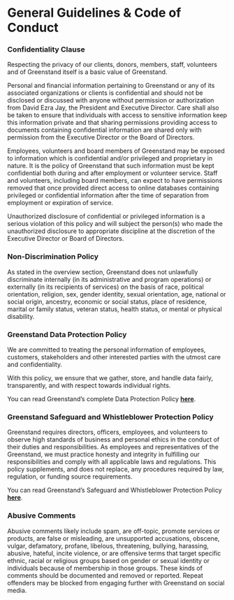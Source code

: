 # General Guidelines & Code of Conduct

### **Confidentiality Clause**

Respecting the privacy of our clients, donors, members, staff, volunteers and of Greenstand itself is a basic value of Greenstand.

Personal and financial information pertaining to Greenstand or any of its associated organizations or clients is confidential and should not be disclosed or discussed with anyone without permission or authorization from David Ezra Jay, the President and Executive Director. Care shall also be taken to ensure that individuals with access to sensitive information keep this information private and that sharing permissions providing access to documents containing confidential information are shared only with permission from the Executive Director or the Board of Directors.

Employees, volunteers and board members of Greenstand may be exposed to information which is confidential and/or privileged and proprietary in nature. It is the policy of Greenstand that such information must be kept confidential both during and after employment or volunteer service. Staff and volunteers, including board members, can expect to have permissions removed that once provided direct access to online databases containing privileged or confidential information after the time of separation from employment or expiration of service.

Unauthorized disclosure of confidential or privileged information is a serious violation of this policy and will subject the person(s) who made the unauthorized disclosure to appropriate discipline at the discretion of the Executive Director or Board of Directors.

### **Non-Discrimination Policy**

As stated in the overview section, Greenstand does not unlawfully discriminate internally (in its administrative and program operations) or externally (in its recipients of services) on the basis of race, political orientation, religion, sex, gender identity, sexual orientation, age, national or social origin, ancestry, economic or social status, place of residence, marital or family status, veteran status, health status, or mental or physical disability.

### **Greenstand Data Protection Policy**

We are committed to treating the personal information of employees, customers, stakeholders and other interested parties with the utmost care and confidentiality.

With this policy, we ensure that we gather, store, and handle data fairly, transparently, and with respect towards individual rights.

You can read Greenstand’s complete Data Protection Policy [**here**](https://drive.google.com/file/d/1Bv32GOFaWEUVRfBkGLi8-5a7hRqpnguj/view).

### **Greenstand Safeguard and Whistleblower Protection Policy**

Greenstand requires directors, officers, employees, and volunteers to observe high standards of business and personal ethics in the conduct of their duties and responsibilities. As employees and representatives of the Greenstand, we must practice honesty and integrity in fulfilling our responsibilities and comply with all applicable laws and regulations. This policy supplements, and does not replace, any procedures required by law, regulation, or funding source requirements.

You can read Greenstand’s Safeguard and Whistleblower Protection Policy [**here**](https://drive.google.com/file/d/1vh3ERRVk25kXmXyMjaTCHE-SXr\_HJbZS/view).

### **Abusive Comments**

Abusive comments likely include spam, are off-topic, promote services or products, are false or misleading, are unsupported accusations, obscene, vulgar, defamatory, profane, libelous, threatening, bullying, harassing, abusive, hateful, incite violence, or are offensive terms that target specific ethnic, racial or religious groups based on gender or sexual identity or individuals because of membership in those groups. These kinds of comments should be documented and removed or reported. Repeat offenders may be blocked from engaging further with Greenstand on social media.
